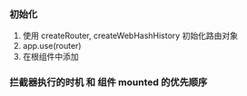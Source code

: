### 初始化

1. 使用 createRouter, createWebHashHistory 初始化路由对象
2. app.use(router)
3. 在根组件中添加 <RouterView/>

### 拦截器执行的时机 和 组件 mounted 的优先顺序

